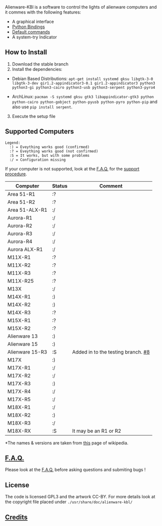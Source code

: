
Alienware-KBl is a software to control the lights of alienware computers and it commes with the following features:

* A graphical interface
* [Python Bindings](https://github.com/rsm-gh/alienware-kbl/wiki/Python-Bindings)
* [Default commands](https://github.com/rsm-gh/alienware-kbl/wiki/Default-Commands)
* A system-try Indicator

	
## How to Install

1. Download the stable branch
2. Install the dependencies:
 * Debian Based Distributions: `apt-get install systemd gksu libgtk-3-0 libgtk-3-dev gir1.2-appindicator3-0.1 gir1.2-appindicator3 python3 python3-gi python3-cairo python3-usb python3-serpent python3-pyro4`
 
 * ArchLinux: `pacman -S systemd gksu gtk3 libappindicator-gtk3 python python-cairo python-gobject python-pyusb python-pyro python-pip` and also use `pip install serpent`.
 
3. Execute the setup file

## Supported Computers
```
Legend:
  :) = Eveything works good (confirmed)
  :? = Eveything works good (not confirmed)
  :S = It works, but with some problems
  :/ = Configuration missing
```
If your computer is not supported, look at the [F.A.Q.](https://github.com/rsm-gh/alienware-kbl/wiki/F.A.Q.#) for the [support procedure](https://github.com/rsm-gh/alienware-kbl/wiki/F.A.Q.#my-computer-is-not-supported-what-can-i-do).

|Computer       |Status  |Comment|
|---------------|--------|-------|
|Area 51-R1     |:?      ||
|Area 51-R2     |:?      ||
|Area 51-ALX-R1 |:/      ||
|Aurora-R1      |:/      ||
|Aurora-R2      |:/      ||
|Aurora-R3      |:/      ||
|Aurora-R4      |:/      ||
|Aurora ALX-R1  |:/      ||
|M11X-R1        |:?      ||
|M11X-R2        |:?      ||
|M11X-R3        |:?      ||
|M11X-R25       |:?      ||
|M13X           |:/      ||
|M14X-R1        |:)      ||
|M14X-R2        |:)      ||
|M14X-R3        |:?      ||
|M15X-R1        |:?      ||
|M15X-R2        |:?      ||
|Alienware 13   |:)      ||
|Alienware 15   |:)      ||
|Alienware 15-R3|:S      |Added in to the testing branch. [#8](https://github.com/rsm-gh/alienware-kbl/issues/8)|
|M17X           |:)      ||
|M17X-R1        |:/      ||
|M17X-R2        |:/      ||
|M17X-R3        |:)      ||
|M17X-R4        |:/      ||
|M17X-R5        |:/      ||
|M18X-R1        |:/      ||
|M18X-R2        |:)      ||
|M18X-R3        |:/      ||
|M18X-RX        |:S      |It may be an R1 or R2|

*The names & versions are taken from [this](https://en.wikipedia.org/wiki/Alienware) page of wikipedia.

## [F.A.Q.](https://github.com/rsm-gh/alienware-kbl/wiki/F.A.Q.)

Please look at the [F.A.Q.](https://github.com/rsm-gh/alienware-kbl/wiki/F.A.Q.) before asking questions and submiting bugs !

## License

The code is licensed GPL3 and the artwork CC-BY. For more details look at the copyright file placed under `./usr/share/doc/alienware-kbl/`

## [Credits](https://github.com/rsm-gh/alienware-kbl/wiki/Credits)
